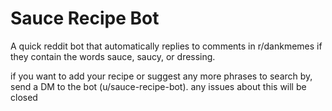 # Sauce Recipe Bot

A quick reddit bot that automatically replies to comments in r/dankmemes if they contain the words sauce, saucy, or dressing.

if you want to add your recipe or suggest any more phrases to search by, send a DM to the bot (u/sauce-recipe-bot). any issues about this will be closed

